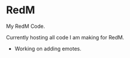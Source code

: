 # RedM
My RedM Code.

Currently hosting all code I am making for RedM.

- Working on adding emotes.
